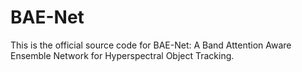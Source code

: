 # BAE-Net
This is the official source code for BAE-Net: A Band Attention Aware Ensemble Network for Hyperspectral Object Tracking.
